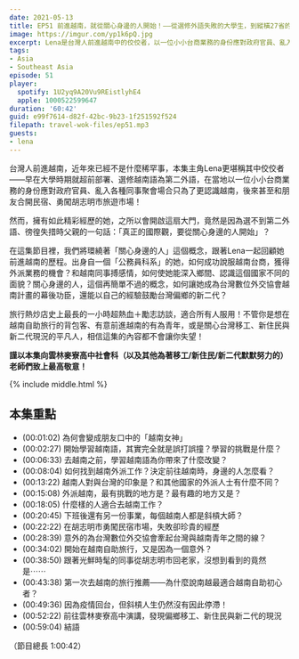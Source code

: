 ```yaml
---
date: 2021-05-13
title: EP51 前進越南，就從關心身邊的人開始！——從選修外語失敗的大學生，到縱橫27省的越南達人 ft. 越南女神 Lena
image: https://imgur.com/yp1k6pQ.jpg
excerpt: Lena是台灣人前進越南中的佼佼者，以一位小小台商業務的身份應對政府官員、亂入各種同事聚會場合只為了更認識越南，後來甚至和朋友合開民宿、勇闖胡志明市旅遊市場！但之所以會開啟這扇大門，竟然是因為父親的一句話：「真正的國際觀，要從關心身邊的人開始」？這是一個熱血勵志故事，不管你是想在越南自助旅行的背包客、有意前進越南的有為青年，或是關心台灣移工、新住民與新二代現況的平凡人，相信都可以從這集節目獲得一些力量！
tags:
- Asia
- Southeast Asia
episode: 51
player:
  spotify: 1U2yq9A20Vu9REistlyhE4
  apple: 1000522599647
duration: '60:42'
guid: e99f7614-d82f-42bc-9b23-1f251592f524
filepath: travel-wok-files/ep51.mp3
guests:
- lena
---
```


台灣人前進越南，近年來已經不是什麼稀罕事，本集主角Lena更堪稱其中佼佼者——早在大學時期就超前部署、選修越南語為第二外語，在當地以一位小小台商業務的身份應對政府官員、亂入各種同事聚會場合只為了更認識越南，後來甚至和朋友合開民宿、勇闖胡志明市旅遊市場！

然而，擁有如此精彩經歷的她，之所以會開啟這扇大門，竟然是因為選不到第二外語、徬徨失措時父親的一句話：「真正的國際觀，要從關心身邊的人開始」？

在這集節目裡，我們將環繞著「關心身邊的人」這個概念，跟著Lena一起回顧她前進越南的歷程。出身自一個「公務員科系」的她，如何成功說服越南台商，獲得外派業務的機會？和越南同事搏感情，如何使她能深入鄉間、認識這個國家不同的面貌？關心身邊的人，這個再簡單不過的概念，如何讓她成為台灣數位外交協會越南計畫的幕後功臣，還能以自己的經驗鼓勵台灣偏鄉的新二代？

旅行熱炒店史上最長的一小時超熱血＋勵志訪談，適合所有人服用！不管你是想在越南自助旅行的背包客、有意前進越南的有為青年，或是關心台灣移工、新住民與新二代現況的平凡人，相信這集的內容都不會讓你失望！

**謹以本集向雲林麥寮高中社會科（以及其他為著移工/新住民/新二代默默努力的）老師們致上最高敬意！**

{% include middle.html %}

## 本集重點

* (00:01:02) 為何會變成朋友口中的「越南女神」
* (00:02:27) 開始學習越南語，其實完全就是誤打誤撞？學習的挑戰是什麼？
* (00:06:33) 去越南之前，學習越南語為你帶來了什麼改變？
* (00:08:04) 如何找到越南外派工作？決定前往越南時，身邊的人怎麼看？
* (00:13:22) 越南人對與台灣的印象是？和其他國家的外派人士有什麼不同？
* (00:15:08) 外派越南，最有挑戰的地方是？最有趣的地方又是？
* (00:18:05) 什麼樣的人適合去越南工作？
* (00:20:45) 下班後還有另一份事業，每個越南人都是斜槓大師？
* (00:22:22) 在胡志明市勇闖民宿市場，失敗卻珍貴的經歷
* (00:28:39) 意外的為台灣數位外交協會牽起台灣與越南青年之間的線？
* (00:34:02) 開始在越南自助旅行，又是因為一個意外？
* (00:38:50) 跟著光鮮時髦的同事從胡志明市回老家，沒想到看到的竟然是⋯⋯
* (00:43:38) 第一次去越南的旅行推薦——為什麼說南越最適合越南自助初心者？
* (00:49:36) 因為疫情回台，但斜槓人生仍然沒有因此停滯！
* (00:52:22) 前往雲林麥寮高中演講，發現偏鄉移工、新住民與新二代的現況
* (00:59:04) 結語

（節目總長 1:00:42）
